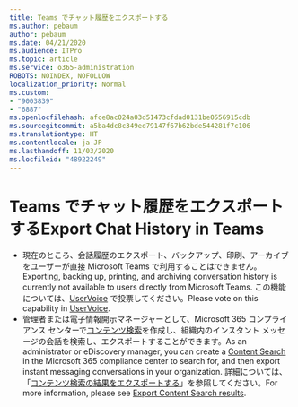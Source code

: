 ```yaml
---
title: Teams でチャット履歴をエクスポートする
ms.author: pebaum
author: pebaum
ms.date: 04/21/2020
ms.audience: ITPro
ms.topic: article
ms.service: o365-administration
ROBOTS: NOINDEX, NOFOLLOW
localization_priority: Normal
ms.custom:
- "9003839"
- "6887"
ms.openlocfilehash: afce8ac024a03d51473cfdad0131be0556915cdb
ms.sourcegitcommit: a5ba4dc8c349ed79147f67b62bde544281f7c106
ms.translationtype: HT
ms.contentlocale: ja-JP
ms.lasthandoff: 11/03/2020
ms.locfileid: "48922249"
---
```

# <a name="export-chat-history-in-teams"></a><span data-ttu-id="74424-102">Teams でチャット履歴をエクスポートする</span><span class="sxs-lookup"><span data-stu-id="74424-102">Export Chat History in Teams</span></span>

- <span data-ttu-id="74424-103">現在のところ、会話履歴のエクスポート、バックアップ、印刷、アーカイブをユーザーが直接 Microsoft Teams で利用することはできません。</span><span class="sxs-lookup"><span data-stu-id="74424-103">Exporting, backing up, printing, and archiving conversation history is currently not available to users directly from Microsoft Teams.</span></span> <span data-ttu-id="74424-104">この機能については、[UserVoice](https://microsoftteams.uservoice.com/forums/555103-public/suggestions/16982542-backup-export-printing-archive-options?page=2&per_page=20) で投票してください。</span><span class="sxs-lookup"><span data-stu-id="74424-104">Please vote on this capability in [UserVoice](https://microsoftteams.uservoice.com/forums/555103-public/suggestions/16982542-backup-export-printing-archive-options?page=2&per_page=20).</span></span>
- <span data-ttu-id="74424-105">管理者または電子情報開示マネージャーとして、Microsoft 365 コンプライアンス センターで[コンテンツ検索](https://docs.microsoft.com/microsoft-365/compliance/content-search?view=o365-worldwide)を作成し、組織内のインスタント メッセージの会話を検索し、エクスポートすることができます。</span><span class="sxs-lookup"><span data-stu-id="74424-105">As an administrator or eDiscovery manager, you can create a [Content Search](https://docs.microsoft.com/microsoft-365/compliance/content-search?view=o365-worldwide)  in the Microsoft 365 compliance center to search for, and then export instant messaging conversations in your organization.</span></span> <span data-ttu-id="74424-106">詳細については、「[コンテンツ検索の結果をエクスポートする](https://docs.microsoft.com/microsoft-365/compliance/export-search-results?view=o365-worldwide)」を参照してください。</span><span class="sxs-lookup"><span data-stu-id="74424-106">For more information, please see [Export Content Search results](https://docs.microsoft.com/microsoft-365/compliance/export-search-results?view=o365-worldwide).</span></span>
